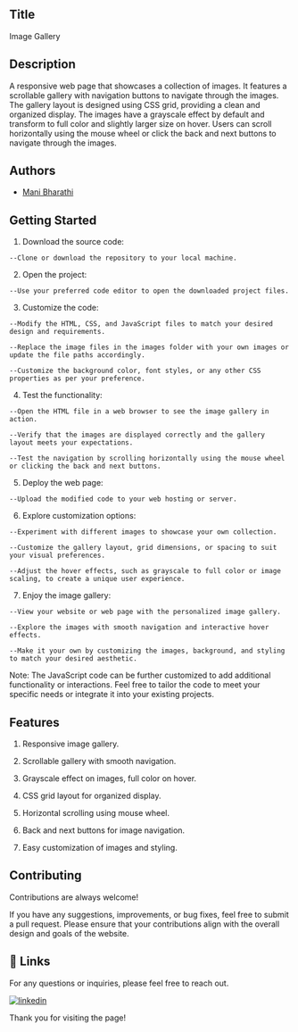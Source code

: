
## Title

Image Gallery


## Description 

A responsive web page that showcases a collection of images. It features a scrollable gallery with navigation buttons to navigate through the images. The gallery layout is designed using CSS grid, providing a clean and organized display. The images have a grayscale effect by default and transform to full color and slightly larger size on hover. Users can scroll horizontally using the mouse wheel or click the back and next buttons to navigate through the images.

## Authors

- [Mani Bharathi](https://github.com/manibharathi19) 

    
## Getting Started

   1. Download the source code:

    --Clone or download the repository to your local machine.

   2. Open the project:

    --Use your preferred code editor to open the downloaded project files.

   3. Customize the code:

    --Modify the HTML, CSS, and JavaScript files to match your desired design and requirements.

    --Replace the image files in the images folder with your own images or update the file paths accordingly.

    --Customize the background color, font styles, or any other CSS properties as per your preference.

   4. Test the functionality:

    --Open the HTML file in a web browser to see the image gallery in action.

    --Verify that the images are displayed correctly and the gallery layout meets your expectations.

    --Test the navigation by scrolling horizontally using the mouse wheel or clicking the back and next buttons.

   5. Deploy the web page:

    --Upload the modified code to your web hosting or server.

   6. Explore customization options:

    --Experiment with different images to showcase your own collection.

    --Customize the gallery layout, grid dimensions, or spacing to suit your visual preferences.

    --Adjust the hover effects, such as grayscale to full color or image scaling, to create a unique user experience.

   7. Enjoy the image gallery:

    --View your website or web page with the personalized image gallery.

    --Explore the images with smooth navigation and interactive hover effects.

    --Make it your own by customizing the images, background, and styling to match your desired aesthetic.

Note: The JavaScript code can be further customized to add additional functionality or interactions. Feel free to tailor the code to meet your specific needs or integrate it into your existing projects.


## Features




   1. Responsive image gallery.

   2. Scrollable gallery with smooth navigation.

   3. Grayscale effect on images, full color on hover.

   4. CSS grid layout for organized display.

   5. Horizontal scrolling using mouse wheel.

   6. Back and next buttons for image navigation.

   7. Easy customization of images and styling.




## Contributing

Contributions are always welcome!

If you have any suggestions, improvements, or bug fixes, feel free to submit a pull request. Please ensure that your contributions align with the overall design and goals of the website. 


## 🔗 Links

For any questions or inquiries, please feel free to reach out. 

[![linkedin](https://img.shields.io/badge/linkedin-0A66C2?style=for-the-badge&logo=linkedin&logoColor=white)](https://www.linkedin.com/in/mani-bharathi-275190252/)


Thank you for visiting the page!

